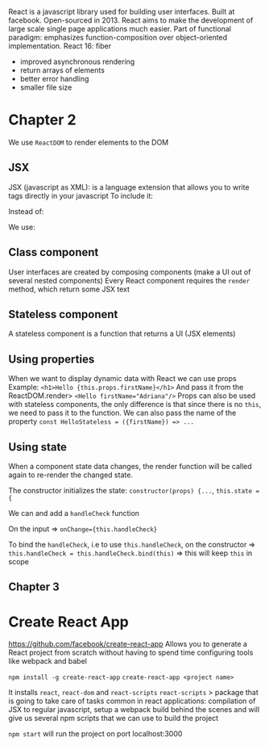 React is a javascript library used for building user interfaces.
Built at facebook. Open-sourced in 2013.
React aims to make the development of large scale single page applications much
easier.
Part of functional paradigm: emphasizes function-composition over object-oriented
implementation.
React 16: fiber
- improved asynchronous rendering
- return arrays of elements
- better error handling
- smaller file size

# Chapter 2
We use `ReactDOM` to render elements to the DOM

## JSX
JSX (javascript as XML): is a language extension that allows you to write tags
directly in your javascript
To include it:
<!--
<script src="https://unpkg.com/babel-standalone@6.15.0/babel.min.js"></script>
AND
<script type="text/babel">
-->

Instead of:

<!-- ReactDOM.render(
    React.createElement('h1', null, 'Hello World'),
    document.getElementById('react-container')
) -->

We use:
<!-- ReactDOM.render(
    <h1>Hello World</h1>,
    document.getElementById('react-container')
) -->


## Class component
User interfaces are created by composing components (make a UI out of several nested components)
Every React component requires the `render` method, which return some JSX text

## Stateless component
A stateless component is a function that returns a UI (JSX elements)

## Using properties
When we want to display dynamic data with React we can use props
Example: `<h1>Hello {this.props.firstName}</h1>`
And pass it from the ReactDOM.render>
`<Hello firstName="Adriana"/>`
Props can also be used with stateless components, the only difference is that
since there is no `this`, we need to pass it to the function. We can also pass
the name of the property  `const HelloStateless = ({firstName}) => ...`

## Using state
When a component state data changes, the render function will be called again
to re-render the changed state.

The constructor initializes the state:
`constructor(props) {...`, `this.state = {`

We can and add a `handleCheck` function

On the input => `onChange={this.handleCheck}`

To bind the `handleCheck`, i.e to use `this.handleCheck`, on the constructor =>
`this.handleCheck = this.handleCheck.bind(this)` => this will keep `this` in scope

## Chapter 3
# Create React App
https://github.com/facebook/create-react-app
Allows you to generate a React project from scratch without having to spend time
configuring tools like webpack and babel

`npm install -g create-react-app`
`create-react-app <project name>`

It installs `react`, `react-dom` and `react-scripts`
`react-scripts` > package that is going to take care of tasks common in react applications:
compilation of JSX to regular javascript, setup a webpack build behind the scenes and will
give us several npm scripts that we can use to build the project

`npm start` will run the project on port localhost:3000
